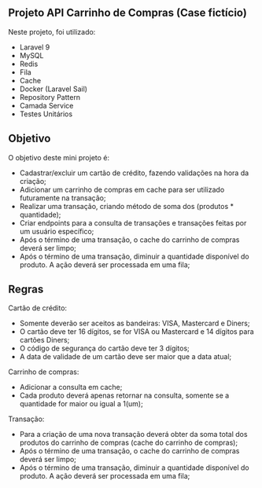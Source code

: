 
## Projeto API Carrinho de Compras (Case fictício)

Neste projeto, foi utilizado:

- Laravel 9
- MySQL
- Redis
- Fila
- Cache
- Docker (Laravel Sail)
- Repository Pattern
- Camada Service
- Testes Unitários

## Objetivo

O objetivo deste mini projeto é:
- Cadastrar/excluir um cartão de crédito, fazendo validações na hora da criação;
- Adicionar um carrinho de compras em cache para ser utilizado futuramente na transação;
- Realizar uma transação, criando método de soma dos (produtos * quantidade);
- Criar endpoints para a consulta de transações e transações feitas por um usuário específico;
- Após o término de uma transação, o cache do carrinho de compras deverá ser limpo;
- Após o término de uma transação, diminuir a quantidade disponível do produto. A ação deverá ser processada em uma fila;

## Regras

Cartão de crédito:
- Somente deverão ser aceitos as bandeiras: VISA, Mastercard e Diners;
- O cartão deve ter 16 dígitos, se for VISA ou Mastercard e 14 dígitos para cartões Diners;
- O código de segurança do cartão deve ter 3 dígitos;
- A data de validade de um cartão deve ser maior que a data atual;

Carrinho de compras:
- Adicionar a consulta em cache;
- Cada produto deverá apenas retornar na consulta, somente se a quantidade for maior ou igual a 1(um);

Transação:
- Para a criação de uma nova transação deverá obter da soma total dos produtos do carrinho de compras (cache do carrinho de compras);
- Após o término de uma transação, o cache do carrinho de compras deverá ser limpo;
- Após o término de uma transação, diminuir a quantidade disponível do produto. A ação deverá ser processada em uma fila;
